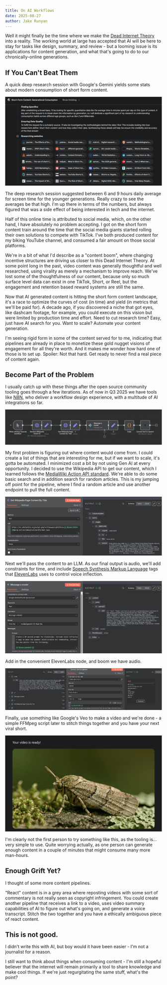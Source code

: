 ```yaml
--- 
title: On AI Workflows
date: 2025-08-27
author: Jake Runyan
--- 
```


Well it might finally be the time where we make the [Dead Internet Theory](https://en.wikipedia.org/wiki/Dead_Internet_theory) into a reality. The working world at large has accepted that AI will be here to stay for tasks like design, summary, and review - but a looming issue is its applications for content generation, and what that's going to do to our chronically-online generations.

## If You Can't Beat Them 
A quick deep research session with Google's Gemini yields some stats about modern consumption of short form content.

![img Deep Research using Gemini](./images/deep-research.png)

The deep research session suggested between 6 and 9 hours daily average for screen time for the younger generations. Really crazy to see the averages be that high. I'm up there in terms of the numbers, but always figured that was a side effect of being interested in tech and the internet.

Half of this online time is attributed to social media, which, on the other hand, I have absolutely no problem accepting. I got on the short form content train around the time that the social media giants started rolling their own solutions to compete with TikTok. I've both produced content for my biking YouTube channel, and consumed a fair amount on those social platforms.

We're in a bit of what I'd describe as a "content boom", where changing incentive structures are driving us closer to this Dead Internet Theory. At some point long in the past, video content was generally thoughtful and well researched, using virality as merely a mechanism to improve reach. We've lost some of the thoughtfulness of our content, because only so much surface level data can exist in one TikTok, Short, or Reel, but the engagement and retention based reward systems are still the same.

Now that AI generated content is hitting the short form content landscape, it's a race to optimize the curves of cost (in time) and yield (in metrics that we'll be paid for). A decade ago, if you discovered a niche that got eyes, like dashcam footage, for example, you could execute on this vision but were limited by production time and effort. Need to cut research time? Easy, just have AI search for you. Want to scale? Automate your content generation. 

I'm seeing rigid form in some of the content served for to me, indicating that pipelines are already in place to monetize these gold nugget visions of engagement for all they're worth. And it makes me wonder how hard one of those is to set up. Spoiler: Not that hard. Get ready to never find a real piece of content again.

## Become Part of the Problem 
I usually catch up with these things after the open source community tooling goes through a few iterations. As of now in Q3 2025 we have tools like [N8N](https://n8n.io/), who deliver a workflow design experience, with a multitude of AI integrations so far.

![img N8N Workflow](./images/workflow.png)

My first problem is figuring out where content would come from. I could create a list of things that are interesting for me, but if we want to scale, it's gotta be automated.
I minimized cost a bit by not using Gen AI at every opportunity. I decided to use the Wikipedia API to get our content, which I learned follows the [MediaWiki Action API standard](https://www.mediawiki.org/wiki/API:Action_API). We're able to do some basic search and in addition search for random articles. This is my jumping off point for the pipeline, where I find a random article and use another endpoint to pull the full content.

![img Wikipedia](./images/wikipedia.png)

Next we'll pass the content to an LLM. As our final output is audio, we'll add constraints for time, and include [Speech Synthesis Markup Language](https://en.wikipedia.org/wiki/Speech_Synthesis_Markup_Language) tags that [ElevenLabs](https://elevenlabs.io) uses to control voice inflection.    

![img ElevenLabs Transcript Using Gemini](./images/gemini.png)

Add in the convenient ElevenLabs node, and boom we have audio.

![img ElevenLabs Audio Generation](./images/elevenlabs.png)

Finally, use something like Google's Veo to make a video and we're done - a simple FFMpeg script later to stitch things together and you have your next viral short.

![img Veo](./images/veo.png)

I'm clearly not the first person to try something like this, as the tooling is... very simple to use. Quite worrying actually, as one person can generate enough content in a couple of minutes that might consume many more man-hours.

## Enough Grift Yet?
I thought of some more content pipelines.

"React" content is in a grey area where reposting videos with some sort of commentary is not really seen as copyright infringement. You could create another pipeline that receives a link to a video, uses video summary capabilities of AI to figure out what's going on, and generate a voice transcript. Stitch the two together and you have a ethically ambiguous piece of react content. 

## This is not good.
I didn't write this with AI, but boy would it have been easier - I'm not a journalist for a reason.

I still want to think about things when consuming content - I'm still a hopeful believer that the internet will remain primarily a tool to share knowledge and make cool things.
If we're just regurgitating the same stuff, what's the point?
